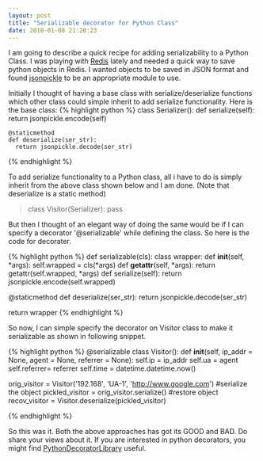 ```yaml
---
layout: post
title: "Serializable decorator for Python Class"
date: 2010-01-08 21:20:23
---
```


I am going to describe a quick recipe for adding serializability to a Python Class. I was playing with [Redis][1] lately and needed a quick way to save python objects in Redis. I wanted objects to be saved in JSON format and found [jsonpickle][2] to be an appropriate module to use.

Initially I thought of having a base class with serialize/deserialize functions which other class could simple inherit to add serialize functionality. Here is the base class:
{% highlight python %}
class Serializer():
  def serialize(self):
    return jsonpickle.encode(self)

    @staticmethod
    def deserialize(ser_str):
      return jsonpickle.decode(ser_str)
{% endhighlight %}

To add serialize functionality to a Python class, all i have to do is simply inherit from the above class shown below and I am done. (Note that deserialize is a static method)

> class Visitor(Serializer): pass  

But then I thought of an elegant way of doing the same would be if I can specify a decorator '@serializable' while defining the class. So here is the code for decorater.

{% highlight python %}
def serializable(cls):
  class wrapper:
    def __init__(self, *args):
      self.wrapped = cls(*args)
    def __getattr__(self, *args):
      return getattr(self.wrapped, *args)
    def serialize(self):
      return jsonpickle.encode(self.wrapped)

  @staticmethod
  def deserialize(ser_str):
    return jsonpickle.decode(ser_str)

  return wrapper
{% endhighlight %}

So now, I can simple specify the decorator on Visitor class to make it serializable as shown in following snippet.

{% highlight python %}
@serializable
class Visitor():
  def __init__(self, ip_addr = None, agent = None, referrer = None):
    self.ip = ip_addr
    self.ua = agent
    self.referrer= referrer
    self.time = datetime.datetime.now()

orig_visitor = Visitor('192.168', 'UA-1', 'http://www.google.com')
#serialize the object
pickled_visitor = orig_visitor.serialize()
#restore object
recov_visitor = Visitor.deserialize(pickled_visitor)

{% endhighlight %}

So this was it. Both the above approaches has got its GOOD and BAD. Do share your views about it. If you are interested in python decorators, you might find [PythonDecoratorLibrary][3] useful.

[1]: http://code.google.com/p/redis/
[2]: http://jsonpickle.github.com/
[3]: http://wiki.python.org/moin/PythonDecoratorLibrary
